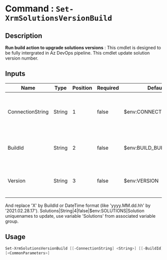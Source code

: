 ﻿# Command : `Set-XrmSolutionsVersionBuild` 

## Description

**Run build action to upgrade solutions versions** : This cmdlet is designed to be fully intergrated in Az DevOps pipeline. 
This cmdlet update solution version number.

## Inputs

Name|Type|Position|Required|Default|Description
----|----|--------|--------|-------|-----------
ConnectionString|String|1|false|$env:CONNECTIONSTRING|Target instance connection string, use variable 'ConnectionString' from associated variable group.
BuildId|String|2|false|$env:BUILD_BUILDID|Unique ID for current build. (Default : Azure DevOps BuildId variable)
Version|String|3|false|$env:VERSION|Version number format. Use variable 'Version' from associated variable group. 
And replace 'X' by BuildId or DateTime format (like 'yyyy.MM.dd.hh' by '2021.02.28.17').
Solutions|String|4|false|$env:SOLUTIONS|Solution uniquenames to update, use variable 'Solutions' from associated variable group.


## Usage

```Powershell 
Set-XrmSolutionsVersionBuild [[-ConnectionString] <String>] [[-BuildId] <String>] [[-Version] <String>] [[-Solutions] <String>] 
[<CommonParameters>]
``` 


